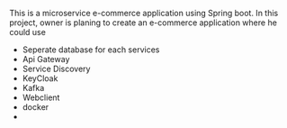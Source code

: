 This is a microservice e-commerce application using Spring boot. In this project, owner is planing to create an e-commerce application where he could use 
* Seperate database for each services
* Api Gateway
* Service Discovery
* KeyCloak
* Kafka
* Webclient
* docker
* 
